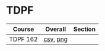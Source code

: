 # TDPF

| Course | Overall | Section |
| ------ | ------- | ------- |
| TDPF 162 | [csv](https://github.com/UCSD-Historical-Enrollment-Data/2025Spring/blob/main/overall/TDPF%20162.csv), [png](https://raw.githubusercontent.com/UCSD-Historical-Enrollment-Data/2025Spring/main/plot_overall/TDPF%20162.png) |  |
